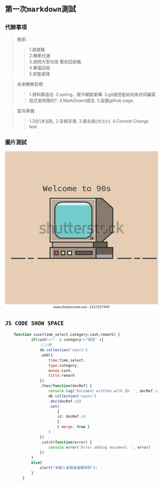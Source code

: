 # `第一次markdown測試`
## `代辦事項`
>搬家:
>>1.直接載  
>>2.機車托運.  
>>3.詢問大型垃圾 舊衣回收箱.  
>>4.筆電回收.  
>>5.床墊處理.  

>未來瞭解目標:
>>1.資料庫語法.
>>2.spring、現今網路架構.
>>3.git版控是如何為共同編寫程式省時間的?.
>>4.MarkDowm語法.
>>5.設置github page.

>當兵準備:
>>1.3合1沐浴乳.
>>2.牙刷牙膏.
>>3.衛生紙(大)(小).
>>4.Commit Change test.

## `圖片測試`
 ![image]( https://github.com/KennyChung2000/Other-file/blob/main/README_PIC/2127237449.webp "MarkDown")
## `JS CODE SHOW SPACE`
```js
    function save(time_select,category,cash,remark) {                                                                                                                      
            if(cash!=""  & category!="項目" ){
                //上傳
                db.collection('users')                                                  
                .add({
                    time:time_select,
                    type:category,
                    money:cash,
                    title:remark
                })
                .then(function(docRef) {
                    console.log('Document written with ID: ', docRef.id)
                    db.collection('users')
                    .doc(docRef.id)
                    .set(
                        {
                        id: docRef.id
                        },
                        { merge: true }
                    )
                })
                .catch(function(error) {
                    console.error('Error adding document: ', error)
                })
            }
            else{
                alert("未輸入金額或選擇項目");
            }
        }
```